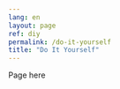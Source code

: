 ```yaml
---
lang: en
layout: page
ref: diy
permalink: /do-it-yourself
title: "Do It Yourself"
---
```


Page here
